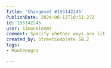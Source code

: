 ```yaml
---
Title: 'Changeset #155142245'
PublishDate: 2024-08-12T10:51:27Z
id: 155142245
user: SimonKlemmt
comment: Specify whether ways are lit
created_by: StreetComplete 58.2
tags:
- Montenegro

---
```

